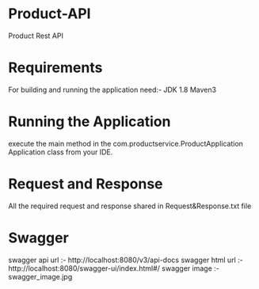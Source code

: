 # Product-API
Product Rest API

# Requirements
For building and running the application need:-
JDK 1.8
Maven3

# Running the Application
execute the main method in the com.productservice.ProductApplication Application class from your IDE.

# Request and Response
All the required request and response shared in Request&Response.txt file

# Swagger
swagger api url :- http://localhost:8080/v3/api-docs
swagger html url :- http://localhost:8080/swagger-ui/index.html#/
swagger image :- swagger_image.jpg
